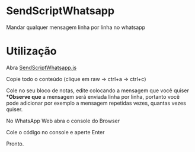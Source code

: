 # SendScriptWhatsapp
Mandar qualquer mensagem linha por linha no whatsapp


# Utilização
Abra [SendScriptWhatsapp.js]([http://exemplo.com/](https://github.com/batistavictor22/SendScriptWhatsapp/blob/main/SendScriptWhatsapp.js))

Copie todo o conteúdo (clique em raw -> ctrl+a -> ctrl+c)

Cole no seu bloco de notas, edite colocando a mensagem que você quiser
  ***Observe que** a mensagem será enviada linha por linha, portanto você pode adicionar por exemplo a mensagem repetidas vezes, quantas vezes quiser.

No WhatsApp Web abra o console do Browser

Cole o código no console e aperte Enter

Pronto.
